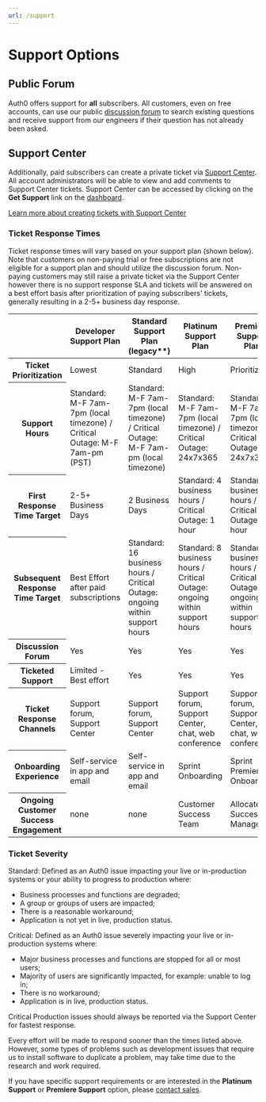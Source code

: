 ```yaml
---
url: /support
---
```


# Support Options

## Public Forum

Auth0 offers support for __all__ subscribers. All customers, even on free accounts, can use our public [discussion forum](https://ask.auth0.com) to search existing questions and receive support from our engineers if their question has not already been asked.

## Support Center

Additionally, paid subscribers can create a private ticket via [Support Center](https://support.auth0.com). All account administrators will be able to view and add comments to Support Center tickets. Support Center can be accessed by clicking on the **Get Support** link on the [dashboard](${manage_url}).

[Learn more about creating tickets with Support Center](/support/tickets)

### Ticket Response Times

Ticket response times will vary based on your support plan (shown below).  Note that customers on non-paying trial or free subscriptions are not eligible for a support plan and should utilize the discussion forum. Non-paying customers may still raise a private ticket via the Support Center however there is no support response SLA and tickets will be answered on a best effort basis after prioritization of paying subscribers' tickets, generally resulting in a 2-5+ business day response.

<table class="table">
  <thead>
    <tr>
      <th></th>
      <th> Developer Support Plan </th>
      <th> Standard Support Plan (legacy**) </th>
      <th> Platinum Support Plan </th>
      <th> Premiere Support Plan</th>
    </tr>
  </thead>
  <tbody>
    <tr>
      <th>Ticket Prioritization</th>
      <td>Lowest</td>
      <td>Standard</td>
      <td>High</td>
      <td>Prioritized</td>
    </tr>
    <tr>
      <th> Support Hours</th>
      <td> Standard: M-F 7am-7pm (local timezone) / Critical Outage: M-F 7am-pm (PST)</td>
      <td> Standard: M-F 7am-7pm (local timezone) / Critical Outage: M-F 7am-pm (local timezone)</td>
      <td> Standard: M-F 7am-7pm (local timezone) / Critical Outage: 24x7x365 </td>
      <td> Standard: M-F 7am-7pm (local timezone) / Critical Outage: 24x7x365 </td>
    </tr>
    <tr>
      <th>First Response Time Target</th>
      <td>2-5+ Business Days</td>
      <td>2 Business Days</td>
      <td>Standard: 4 business hours / Critical Outage: 1 hour</td>
      <td>Standard: 1 business hours / Critical Outage: 1 hour</td>
    </tr>
    <tr>
      <th>Subsequent Response Time Target</th>
      <td>Best Effort after paid subscriptions</td>
      <td>Standard: 16 business hours / Critical Outage: ongoing within support hours</td>
      <td>Standard: 8 business hours / Critical Outage: ongoing within support hours</td>
      <td>Standard: 4 business hours / Critical Outage: ongoing within support hours</td>
    </tr>
    <tr>
      <th>Discussion Forum</th>
      <td class="success">Yes</td>
      <td class="success">Yes</td>
      <td class="success">Yes</td>
      <td class="success">Yes</td>
    </tr>
    <tr>
      <th>Ticketed Support</th>
      <td class="warning">Limited - Best effort</td>
      <td class="success">Yes</td>
      <td class="success">Yes</td>
      <td class="success">Yes</td>
    </tr>
    <tr>
      <th>Ticket Response Channels</th>
      <td class="warning">Support forum, Support Center</td>
      <td class="warning">Support forum, Support Center</td>
      <td class="success">Support forum, Support Center, chat, web conference</td>
      <td class="success">Support forum, Support Center, chat, web conference</td>
    </tr>
    <tr>
      <th>Onboarding Experience</th>
      <td>Self-service in app and email</td>
      <td>Self-service in app and email</td>
      <td>Sprint Onboarding</td>
      <td>Sprint Premier Onboarding</td>
    </tr>
    <tr>
      <th>Ongoing Customer Success Engagement </th>
      <td>none </td>
      <td>none </td>
      <td>Customer Success Team </td>
      <td>Allocated Success Manager </td>
    </tr>
  </tbody>
</table>

### Ticket Severity

Standard: Defined as an Auth0 issue impacting your live or in-production systems or your ability to progress to production where:

- Business processes and functions are degraded;
- A group or groups of users are impacted;
- There is a reasonable workaround;
- Application is not yet in live, production status.

Critical: Defined as an Auth0 issue severely impacting your live or in-production systems where:

- Major business processes and functions are stopped for all or most users;
- Majority of users are significantly impacted, for example: unable to log in;
- There is no workaround;
- Application is in live, production status.

Critical Production issues should always be reported via the Support Center for fastest response.

Every effort will be made to respond sooner than the times listed above. However, some types of problems such as development issues that require us to install software to duplicate a problem, may take time due to the research and work required.

If you have specific support requirements or are interested in the __Platinum Support__ or __Premiere Support__ option, please [contact sales](https://auth0.com/?contact=true).
